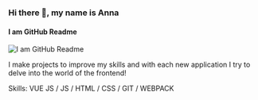 ### Hi there 👋, my name is Anna
#### I am GitHub Readme
![I am GitHub Readme](https://hsto.org/webt/sv/fa/xn/svfaxnl2uh7vozipy4n5to6qpqm.png)

I make projects to improve my skills and with each new application I try to delve into the world of the frontend!

Skills: VUE JS / JS / HTML / CSS / GIT / WEBPACK
